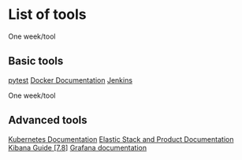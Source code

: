 # List of tools

One week/tool

## Basic tools

[pytest](https://docs.pytest.org/en/stable/)
[Docker Documentation](https://docs.docker.com/get-started/)
[Jenkins](https://www.jenkins.io/doc/)

One week/tool

## Advanced tools

[Kubernetes Documentation](https://kubernetes.io/docs/home/)
[Elastic Stack and Product Documentation](https://www.elastic.co/guide/index.html)
[Kibana Guide \[7.8\]](https://www.elastic.co/guide/en/kibana/current/index.html)
[Grafana documentation](https://grafana.com/docs/grafana/latest/)
